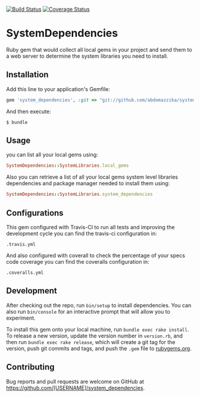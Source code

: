 [![Build Status](https://travis-ci.org/abdomazzika/system_dependencies.svg?branch=master)](https://travis-ci.org/abdomazzika/system_dependencies)  [![Coverage Status](https://coveralls.io/repos/github/abdomazzika/system_dependencies/badge.svg?branch=master)](https://coveralls.io/github/abdomazzika/system_dependencies?branch=master)
# SystemDependencies

Ruby gem that would collect all local gems in your project and send them to a web server 
to determine the system libraries you need to install.

## Installation

Add this line to your application's Gemfile:

```ruby
gem 'system_dependencies', :git => "git://github.com/abdomazzika/system_dependencies.git"
```

And then execute:

    $ bundle

## Usage

you can list all your local gems using:

```ruby
SystemDependencies::SystemLibraries.local_gems
```

Also you can retrieve a list of all your local gems system level libraries dependencies
and package manager needed to install them using:

```ruby
SystemDependencies::SystemLibraries.system_dependencies
```

## Configurations

This gem configured with Travis-CI to run all tests and improving the development cycle
you can find the travis-ci configuration in:

```
.travis.yml
```

And also configured with coverall to check the percentage of your specs code coverage
you can find the coveralls configuration in:
 
```
.coveralls.yml
```
 
## Development

After checking out the repo, run `bin/setup` to install dependencies. You can also run `bin/console` for an interactive prompt that will allow you to experiment.

To install this gem onto your local machine, run `bundle exec rake install`. To release a new version, update the version number in `version.rb`, and then run `bundle exec rake release`, which will create a git tag for the version, push git commits and tags, and push the `.gem` file to [rubygems.org](https://rubygems.org).

## Contributing

Bug reports and pull requests are welcome on GitHub at https://github.com/[USERNAME]/system_dependencies.
